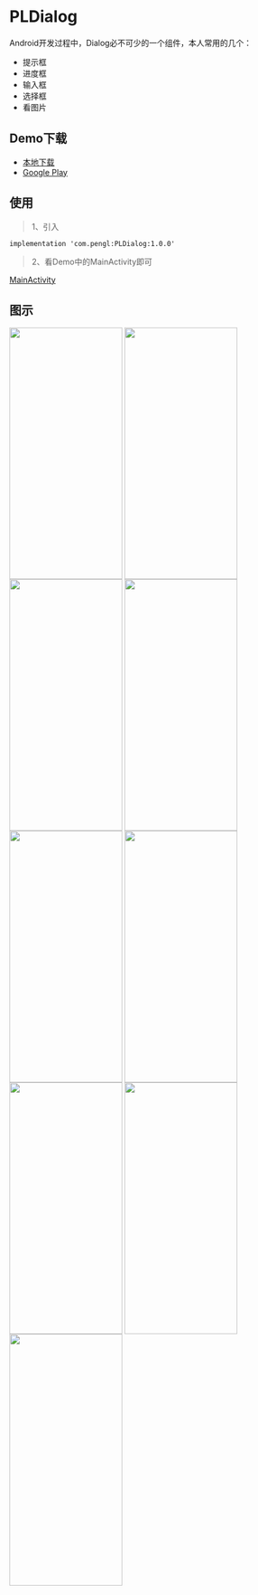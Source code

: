 # PLDialog

Android开发过程中，Dialog必不可少的一个组件，本人常用的几个：
 * 提示框
 * 进度框
 * 输入框 
 * 选择框
 * 看图片

## Demo下载

 * [本地下载](https://github.com/xm3366336/PLDialog/blob/master/app/release/app-release.apk)
 * [Google Play](https://play.google.com/store/apps/details?id=com.pengl.PLDialog.demo)

## 使用

> 1、引入
```
implementation 'com.pengl:PLDialog:1.0.0'
```

> 2、看Demo中的MainActivity即可

[MainActivity](https://github.com/xm3366336/PLDialog/blob/main/app/src/com/pengl/PLDialog/MainActivity.java)


## 图示

 <img src="http://oss.pengl.com/github/PLDialog/1-main.jpg" width="200" height="445" align=center />
 <img src="http://oss.pengl.com/github/PLDialog/2-tips1.jpg" width="200" height="445" align=center />
 <img src="http://oss.pengl.com/github/PLDialog/3-progress.jpg" width="200" height="445" align=center />

 <img src="http://oss.pengl.com/github/PLDialog/4-tips_succ.jpg" width="200" height="445" align=center />
 <img src="http://oss.pengl.com/github/PLDialog/5-input_text.jpg" width="200" height="445" align=center />
 <img src="http://oss.pengl.com/github/PLDialog/6-input_num.jpg" width="200" height="445" align=center />

 <img src="http://oss.pengl.com/github/PLDialog/7-input_idcard.jpg" width="200" height="445" align=center />
 <img src="http://oss.pengl.com/github/PLDialog/8-choose.jpg" width="200" height="445" align=center />
 <img src="http://oss.pengl.com/github/PLDialog/9-photo.jpg" width="200" height="445" align=center />
